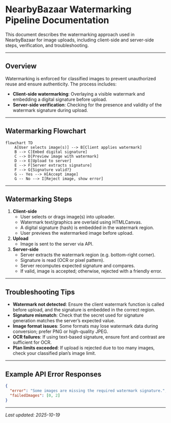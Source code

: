 # NearbyBazaar Watermarking Pipeline Documentation

This document describes the watermarking approach used in NearbyBazaar for image uploads, including client-side and server-side steps, verification, and troubleshooting.

---

## Overview

Watermarking is enforced for classified images to prevent unauthorized reuse and ensure authenticity. The process includes:
- **Client-side watermarking**: Overlaying a visible watermark and embedding a digital signature before upload.
- **Server-side verification**: Checking for the presence and validity of the watermark signature during upload.

---

## Watermarking Flowchart

```mermaid
flowchart TD
    A[User selects image(s)] --> B[Client applies watermark]
    B --> C[Embed digital signature]
    C --> D[Preview image with watermark]
    D --> E[Upload to server]
    E --> F[Server extracts signature]
    F --> G{Signature valid?}
    G -- Yes --> H[Accept image]
    G -- No --> I[Reject image, show error]
```

---

## Watermarking Steps

1. **Client-side**
    - User selects or drags image(s) into uploader.
    - Watermark text/graphics are overlaid using HTMLCanvas.
    - A digital signature (hash) is embedded in the watermark region.
    - User previews the watermarked image before upload.
2. **Upload**
    - Image is sent to the server via API.
3. **Server-side**
    - Server extracts the watermark region (e.g. bottom-right corner).
    - Signature is read (OCR or pixel pattern).
    - Server recomputes expected signature and compares.
    - If valid, image is accepted; otherwise, rejected with a friendly error.

---

## Troubleshooting Tips

- **Watermark not detected**: Ensure the client watermark function is called before upload, and the signature is embedded in the correct region.
- **Signature mismatch**: Check that the secret used for signature generation matches the server’s expected value.
- **Image format issues**: Some formats may lose watermark data during conversion; prefer PNG or high-quality JPEG.
- **OCR failures**: If using text-based signature, ensure font and contrast are sufficient for OCR.
- **Plan limits exceeded**: If upload is rejected due to too many images, check your classified plan’s image limit.

---

## Example API Error Responses

```json
{
  "error": "Some images are missing the required watermark signature.",
  "failedImages": [0, 2]
}
```

---

_Last updated: 2025-10-19_
